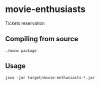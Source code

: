# movie-enthusiasts

Tickets reservation

## Compiling from source

```
./mvnw package
```

## Usage

```
java -jar target/movie-enthusiasts-*.jar
```
